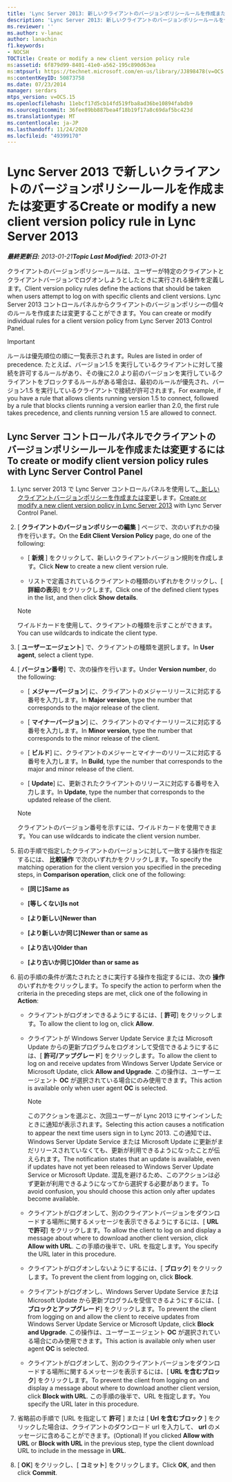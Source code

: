 ```yaml
---
title: 'Lync Server 2013: 新しいクライアントのバージョンポリシールールを作成または変更する'
description: 'Lync Server 2013: 新しいクライアントのバージョンポリシールールを作成または変更します。'
ms.reviewer: ''
ms.author: v-lanac
author: lanachin
f1.keywords:
- NOCSH
TOCTitle: Create or modify a new client version policy rule
ms:assetid: 6f879d99-8401-41e0-a562-195c890d63ea
ms:mtpsurl: https://technet.microsoft.com/en-us/library/JJ898478(v=OCS.15)
ms:contentKeyID: 50873758
ms.date: 07/23/2014
manager: serdars
mtps_version: v=OCS.15
ms.openlocfilehash: 11ebcf17d5cb14fd519fba8ad36be10894fabdb9
ms.sourcegitcommit: 36fee89bb887bea4f18b19f17a8c69daf5bc423d
ms.translationtype: MT
ms.contentlocale: ja-JP
ms.lasthandoff: 11/24/2020
ms.locfileid: "49399170"
---
```

# <a name="create-or-modify-a-new-client-version-policy-rule-in-lync-server-2013"></a><span data-ttu-id="9401e-103">Lync Server 2013 で新しいクライアントのバージョンポリシールールを作成または変更する</span><span class="sxs-lookup"><span data-stu-id="9401e-103">Create or modify a new client version policy rule in Lync Server 2013</span></span>

<div data-xmlns="http://www.w3.org/1999/xhtml">

<div class="topic" data-xmlns="http://www.w3.org/1999/xhtml" data-msxsl="urn:schemas-microsoft-com:xslt" data-cs="https://msdn.microsoft.com/">

<div data-asp="https://msdn2.microsoft.com/asp">



</div>

<div id="mainSection">

<div id="mainBody"><span data-ttu-id="9401e-104">

<span> </span></span><span class="sxs-lookup"><span data-stu-id="9401e-104">

<span> </span></span></span>

<span data-ttu-id="9401e-105">_**最終更新日:** 2013-01-21_</span><span class="sxs-lookup"><span data-stu-id="9401e-105">_**Topic Last Modified:** 2013-01-21_</span></span>

<span data-ttu-id="9401e-106">クライアントのバージョンポリシールールは、ユーザーが特定のクライアントとクライアントバージョンでログオンしようとしたときに実行される操作を定義します。</span><span class="sxs-lookup"><span data-stu-id="9401e-106">Client version policy rules define the actions that should be taken when users attempt to log on with specific clients and client versions.</span></span> <span data-ttu-id="9401e-107">Lync Server 2013 コントロールパネルからクライアントのバージョンポリシーの個々のルールを作成または変更することができます。</span><span class="sxs-lookup"><span data-stu-id="9401e-107">You can create or modify individual rules for a client version policy from Lync Server 2013 Control Panel.</span></span>

<div>


> [!IMPORTANT]  
> <span data-ttu-id="9401e-108">ルールは優先順位の順に一覧表示されます。</span><span class="sxs-lookup"><span data-stu-id="9401e-108">Rules are listed in order of precedence.</span></span> <span data-ttu-id="9401e-109">たとえば、バージョン1.5 を実行しているクライアントに対して接続を許可するルールがあり、その後に2.0 より前のバージョンを実行しているクライアントをブロックするルールがある場合は、最初のルールが優先され、バージョン1.5 を実行しているクライアントで接続が許可されます。</span><span class="sxs-lookup"><span data-stu-id="9401e-109">For example, if you have a rule that allows clients running version 1.5 to connect, followed by a rule that blocks clients running a version earlier than 2.0, the first rule takes precedence, and clients running version 1.5 are allowed to connect.</span></span>



</div>

<div>

## <a name="to-create-or-modify-client-version-policy-rules-with-lync-server-control-panel"></a><span data-ttu-id="9401e-110">Lync Server コントロールパネルでクライアントのバージョンポリシールールを作成または変更するには</span><span class="sxs-lookup"><span data-stu-id="9401e-110">To create or modify client version policy rules with Lync Server Control Panel</span></span>

1.  <span data-ttu-id="9401e-111">Lync server 2013 で Lync Server コントロールパネルを使用して[、新しいクライアントバージョンポリシーを作成または変更](lync-server-2013-create-or-modify-a-new-client-version-policy.md)します。</span><span class="sxs-lookup"><span data-stu-id="9401e-111">[Create or modify a new client version policy in Lync Server 2013](lync-server-2013-create-or-modify-a-new-client-version-policy.md) with Lync Server Control Panel.</span></span>

2.  <span data-ttu-id="9401e-112">[ **クライアントのバージョンポリシーの編集** ] ページで、次のいずれかの操作を行います。</span><span class="sxs-lookup"><span data-stu-id="9401e-112">On the **Edit Client Version Policy** page, do one of the following:</span></span>
    
      - <span data-ttu-id="9401e-113">[ **新規** ] をクリックして、新しいクライアントバージョン規則を作成します。</span><span class="sxs-lookup"><span data-stu-id="9401e-113">Click **New** to create a new client version rule.</span></span>
    
      - <span data-ttu-id="9401e-114">リストで定義されているクライアントの種類のいずれかをクリックし、[ **詳細の表示**] をクリックします。</span><span class="sxs-lookup"><span data-stu-id="9401e-114">Click one of the defined client types in the list, and then click **Show details**.</span></span>
    
    <div>
    

    > [!NOTE]  
    > <span data-ttu-id="9401e-115">ワイルドカードを使用して、クライアントの種類を示すことができます。</span><span class="sxs-lookup"><span data-stu-id="9401e-115">You can use wildcards to indicate the client type.</span></span>

    
    </div>

3.  <span data-ttu-id="9401e-116">[ **ユーザーエージェント**] で、クライアントの種類を選択します。</span><span class="sxs-lookup"><span data-stu-id="9401e-116">In **User agent**, select a client type.</span></span>

4.  <span data-ttu-id="9401e-117">[ **バージョン番号**] で、次の操作を行います。</span><span class="sxs-lookup"><span data-stu-id="9401e-117">Under **Version number**, do the following:</span></span>
    
      - <span data-ttu-id="9401e-118">[ **メジャーバージョン**] に、クライアントのメジャーリリースに対応する番号を入力します。</span><span class="sxs-lookup"><span data-stu-id="9401e-118">In **Major version**, type the number that corresponds to the major release of the client.</span></span>
    
      - <span data-ttu-id="9401e-119">[ **マイナーバージョン**] に、クライアントのマイナーリリースに対応する番号を入力します。</span><span class="sxs-lookup"><span data-stu-id="9401e-119">In **Minor version**, type the number that corresponds to the minor release of the client.</span></span>
    
      - <span data-ttu-id="9401e-120">[ **ビルド**] に、クライアントのメジャーとマイナーのリリースに対応する番号を入力します。</span><span class="sxs-lookup"><span data-stu-id="9401e-120">In **Build**, type the number that corresponds to the major and minor release of the client.</span></span>
    
      - <span data-ttu-id="9401e-121">[ **Update**] に、更新されたクライアントのリリースに対応する番号を入力します。</span><span class="sxs-lookup"><span data-stu-id="9401e-121">In **Update**, type the number that corresponds to the updated release of the client.</span></span>
    
    <div>
    

    > [!NOTE]  
    > <span data-ttu-id="9401e-122">クライアントのバージョン番号を示すには、ワイルドカードを使用できます。</span><span class="sxs-lookup"><span data-stu-id="9401e-122">You can use wildcards to indicate the client version number.</span></span>

    
    </div>

5.  <span data-ttu-id="9401e-123">前の手順で指定したクライアントのバージョンに対して一致する操作を指定するには、 **比較操作** で次のいずれかをクリックします。</span><span class="sxs-lookup"><span data-stu-id="9401e-123">To specify the matching operation for the client version you specified in the preceding steps, in **Comparison operation**, click one of the following:</span></span>
    
      - <span data-ttu-id="9401e-124">**[同じ]**</span><span class="sxs-lookup"><span data-stu-id="9401e-124">**Same as**</span></span>
    
      - <span data-ttu-id="9401e-125">**[等しくない]**</span><span class="sxs-lookup"><span data-stu-id="9401e-125">**Is not**</span></span>
    
      - <span data-ttu-id="9401e-126">**[より新しい]**</span><span class="sxs-lookup"><span data-stu-id="9401e-126">**Newer than**</span></span>
    
      - <span data-ttu-id="9401e-127">**[より新しいか同じ]**</span><span class="sxs-lookup"><span data-stu-id="9401e-127">**Newer than or same as**</span></span>
    
      - <span data-ttu-id="9401e-128">**[より古い]**</span><span class="sxs-lookup"><span data-stu-id="9401e-128">**Older than**</span></span>
    
      - <span data-ttu-id="9401e-129">**[より古いか同じ]**</span><span class="sxs-lookup"><span data-stu-id="9401e-129">**Older than or same as**</span></span>

6.  <span data-ttu-id="9401e-130">前の手順の条件が満たされたときに実行する操作を指定するには、次の **操作** のいずれかをクリックします。</span><span class="sxs-lookup"><span data-stu-id="9401e-130">To specify the action to perform when the criteria in the preceding steps are met, click one of the following in **Action**:</span></span>
    
      - <span data-ttu-id="9401e-131">クライアントがログオンできるようにするには、[ **許可**] をクリックします。</span><span class="sxs-lookup"><span data-stu-id="9401e-131">To allow the client to log on, click **Allow**.</span></span>
    
      - <span data-ttu-id="9401e-132">クライアントが Windows Server Update Service または Microsoft Update からの更新プログラムをログオンして受信できるようにするには、[ **許可/アップグレード**] をクリックします。</span><span class="sxs-lookup"><span data-stu-id="9401e-132">To allow the client to log on and receive updates from Windows Server Update Service or Microsoft Update, click **Allow and Upgrade**.</span></span> <span data-ttu-id="9401e-133">この操作は、ユーザーエージェント **OC** が選択されている場合にのみ使用できます。</span><span class="sxs-lookup"><span data-stu-id="9401e-133">This action is available only when user agent **OC** is selected.</span></span>
        
        <div>
        

        > [!NOTE]  
        > <span data-ttu-id="9401e-134">このアクションを選ぶと、次回ユーザーが Lync 2013 にサインインしたときに通知が表示されます。</span><span class="sxs-lookup"><span data-stu-id="9401e-134">Selecting this action causes a notification to appear the next time users sign in to Lync 2013.</span></span> <span data-ttu-id="9401e-135">この通知では、Windows Server Update Service または Microsoft Update に更新がまだリリースされていなくても、更新が利用できるようになったことが伝えられます。</span><span class="sxs-lookup"><span data-stu-id="9401e-135">The notification states that an update is available, even if updates have not yet been released to Windows Server Update Service or Microsoft Update.</span></span> <span data-ttu-id="9401e-136">混乱を避けるため、このアクションは必ず更新が利用できるようになってから選択する必要があります。</span><span class="sxs-lookup"><span data-stu-id="9401e-136">To avoid confusion, you should choose this action only after updates become available.</span></span>

        
        </div>
    
      - <span data-ttu-id="9401e-137">クライアントがログオンして、別のクライアントバージョンをダウンロードする場所に関するメッセージを表示できるようにするには、[ **URL で許可**] をクリックします。</span><span class="sxs-lookup"><span data-stu-id="9401e-137">To allow the client to log on and display a message about where to download another client version, click **Allow with URL**.</span></span> <span data-ttu-id="9401e-138">この手順の後半で、URL を指定します。</span><span class="sxs-lookup"><span data-stu-id="9401e-138">You specify the URL later in this procedure.</span></span>
    
      - <span data-ttu-id="9401e-139">クライアントがログオンしないようにするには、[ **ブロック**] をクリックします。</span><span class="sxs-lookup"><span data-stu-id="9401e-139">To prevent the client from logging on, click **Block**.</span></span>
    
      - <span data-ttu-id="9401e-140">クライアントがログオンし、Windows Server Update Service または Microsoft Update から更新プログラムを受信できるようにするには、[ **ブロックとアップグレード**] をクリックします。</span><span class="sxs-lookup"><span data-stu-id="9401e-140">To prevent the client from logging on and allow the client to receive updates from Windows Server Update Service or Microsoft Update, click **Block and Upgrade**.</span></span> <span data-ttu-id="9401e-141">この操作は、ユーザーエージェント **OC** が選択されている場合にのみ使用できます。</span><span class="sxs-lookup"><span data-stu-id="9401e-141">This action is available only when user agent **OC** is selected.</span></span>
    
      - <span data-ttu-id="9401e-142">クライアントがログオンして、別のクライアントバージョンをダウンロードする場所に関するメッセージを表示するには、[ **URL を含むブロック**] をクリックします。</span><span class="sxs-lookup"><span data-stu-id="9401e-142">To prevent the client from logging on and display a message about where to download another client version, click **Block with URL**.</span></span> <span data-ttu-id="9401e-143">この手順の後半で、URL を指定します。</span><span class="sxs-lookup"><span data-stu-id="9401e-143">You specify the URL later in this procedure.</span></span>

7.  <span data-ttu-id="9401e-144">省略前の手順で [URL を指定して **許可** ] または [ **Url を含むブロック** ] をクリックした場合は、クライアントのダウンロード url を入力して、 **url** のメッセージに含めることができます。</span><span class="sxs-lookup"><span data-stu-id="9401e-144">(Optional) If you clicked **Allow with URL** or **Block with URL** in the previous step, type the client download URL to include in the message in **URL**.</span></span>

8.  <span data-ttu-id="9401e-145">[ **OK**] をクリックし、[ **コミット**] をクリックします。</span><span class="sxs-lookup"><span data-stu-id="9401e-145">Click **OK**, and then click **Commit**.</span></span>

<span data-ttu-id="9401e-146"></div>

</div>

<span> </span>

</div>

</div>

</span><span class="sxs-lookup"><span data-stu-id="9401e-146"></div>

</div>

<span> </span>

</div>

</div>

</span></span></div>

